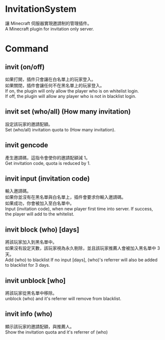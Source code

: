 # InvitationSystem
讓 Minecraft 伺服器實現邀請制的管理插件。  
A Minecraft plugin for invitation only server.

# Command
## invit (on/off)
如果打開，插件只會讓在白名單上的玩家登入。  
如果關閉，插件會讓任何不在黑名單上的玩家登入。  
If on, the plugin will only allow the player who is on whitelist login.  
If off, the plugin will allow any player who is not in blacklist login.
## invit set (who/all) (How many invitation)
設定該玩家的邀請配額。  
Set (who/all) invitation quota to (How many invitation).
## invit gencode
產生邀請碼，這指令會使你的邀請配額減 1。  
Get invitation code, quota is reduced by 1.
## invit input (invitation code)
輸入邀請碼。  
如果你並沒有在黑名單與白名單上，插件會要求你輸入邀請碼。  
如果成功，你會被加入至白名單中。  
Input (invitation code), when new player first time into server.
If success, the player will add to the whitelist.
## invit block (who) [days]
將該玩家加入到黑名單中。  
如果沒有設定天數，該玩家視為永久剔除，並且該玩家推薦人會被加入黑名單中 3 天。  
Add (who) to blacklist
If no input [days], (who)'s referrer will also be added to blacklist for 3 days.
## invit unblock [who]
將該玩家從黑名單中移除。  
unblock (who) and it's referrer will remove from blacklist.
## invit info (who)
顯示該玩家的邀請配額，與推薦人。  
Show the invitation quota and it's referrer of (who)
